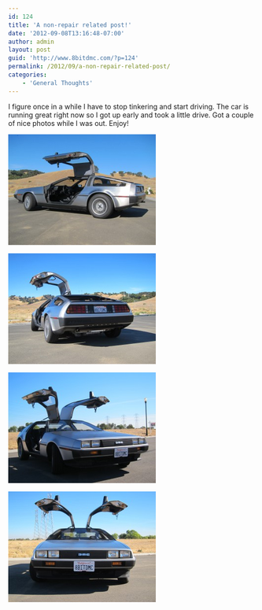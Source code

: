 ```yaml
---
id: 124
title: 'A non-repair related post!'
date: '2012-09-08T13:16:48-07:00'
author: admin
layout: post
guid: 'http://www.8bitdmc.com/?p=124'
permalink: /2012/09/a-non-repair-related-post/
categories:
    - 'General Thoughts'
---
```


I figure once in a while I have to stop tinkering and start driving. The car is running great right now so I got up early and took a little drive. Got a couple of nice photos while I was out. Enjoy!

[![](../assets/images/2012/09/IMG_3342-300x225.jpg "IMG_3342")](../assets/images/2012/09/IMG_3342.jpg)

[![](../assets/images/2012/09/IMG_3343-300x225.jpg "IMG_3343")](../assets/images/2012/09/IMG_3343.jpg)

[![](../assets/images/2012/09/IMG_3349-300x225.jpg "IMG_3349")](../assets/images/2012/09/IMG_3349.jpg)

[![](../assets/images/2012/09/IMG_3350-300x225.jpg "IMG_3350")](../assets/images/2012/09/IMG_3350.jpg)